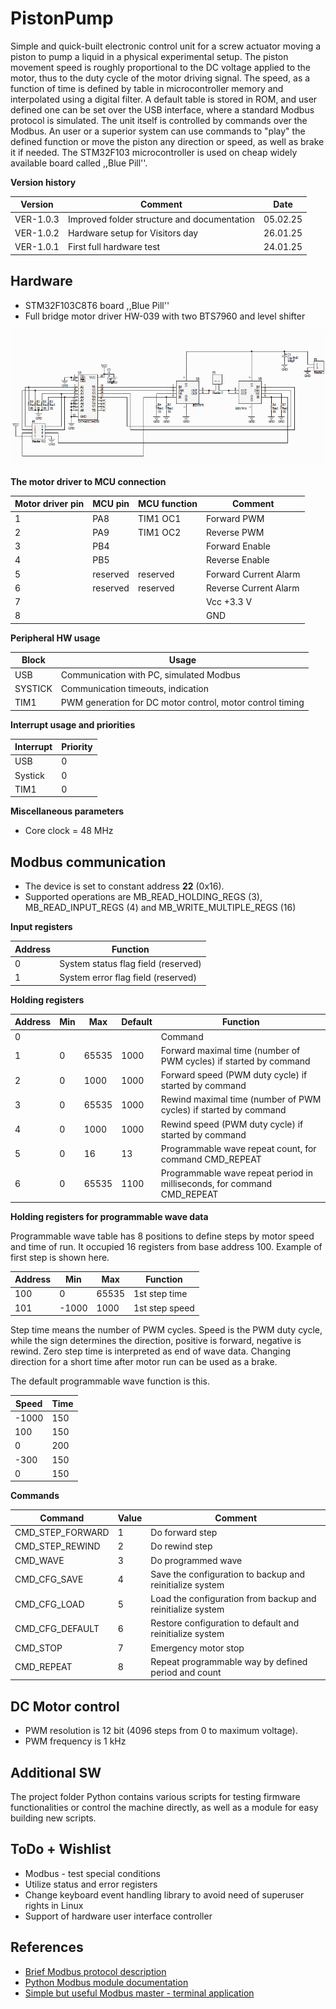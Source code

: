 # PistonPump

Simple and quick-built electronic control unit for a screw actuator moving a piston to pump a liquid in a physical experimental setup. The piston movement speed is roughly proportional to the DC  voltage applied to the motor, thus to the duty cycle of the motor driving signal. The speed, as a function of time is defined by table in microcontroller memory and interpolated using a digital filter. A default table is stored in ROM, and user defined one can be set over the USB interface, where a standard Modbus protocol is simulated. The unit itself is controlled by commands over the Modbus. An user or a superior system can use commands to "play" the defined function or move the piston any direction or speed, as well as brake it if needed. The STM32F103 microcontroller is used on cheap widely available board called ,,Blue Pill''.

**Version history**

| Version | Comment | Date |
| --- | --- | --- |
| VER-1.0.3 | Improved folder structure and documentation | 05.02.25 |
| VER-1.0.2 | Hardware setup for Visitors day | 26.01.25 |
| VER-1.0.1 | First full hardware test | 24.01.25 |

## Hardware

- STM32F103C8T6 board ,,Blue Pill''
- Full bridge motor driver HW-039 with two BTS7960 and level shifter

![HW-039 schematics](Documents/hw_039_schematics.png "The schematic diagram of the motor driver")

**The motor driver to MCU connection**

| Motor driver pin | MCU pin | MCU function | Comment |
| --- | --- | --- | --- |
| 1 | PA8 | TIM1 OC1 | Forward PWM |
| 2 | PA9 | TIM1 OC2 | Reverse PWM |
| 3 | PB4 |  | Forward Enable |
| 4 | PB5 |  | Reverse Enable |
| 5 | reserved | reserved | Forward Current Alarm |
| 6 | reserved | reserved | Reverse Current Alarm |
| 7 |  |  | Vcc +3.3 V |
| 8 |  |  | GND |

**Peripheral HW usage**

| Block | Usage |
| --- | --- |
| USB | Communication with PC, simulated Modbus |
| SYSTICK | Communication timeouts, indication |
| TIM1 | PWM generation for DC motor control, motor control timing |

**Interrupt usage and priorities**

| Interrupt | Priority |
| --- | --- |
| USB | 0 |
| Systick | 0 |
| TIM1 | 0 |

**Miscellaneous parameters**

- Core clock = 48 MHz


## Modbus communication

- The device is set to constant address **22** (0x16).
- Supported operations are MB_READ_HOLDING_REGS (3), MB_READ_INPUT_REGS (4) and MB_WRITE_MULTIPLE_REGS (16)

**Input registers**

| Address | Function |
| --- | --- |
| 0 | System status flag field (reserved) |
| 1 | System error flag field (reserved) |

**Holding registers**

| Address | Min | Max | Default | Function |
| --- | --- | --- | --- | --- |
| 0 |   |       |      | Command |
| 1 | 0 | 65535 | 1000 | Forward maximal time (number of PWM cycles) if started by command |
| 2 | 0 |  1000 | 1000 | Forward speed (PWM duty cycle) if started by command |
| 3 | 0 | 65535 | 1000 | Rewind maximal time (number of PWM cycles) if started by command |
| 4 | 0 |  1000 | 1000 | Rewind speed (PWM duty cycle) if started by command |
| 5 | 0 |    16 |   13 | Programmable wave repeat count, for command CMD_REPEAT |
| 6 | 0 | 65535 | 1100 | Programmable wave repeat period in milliseconds, for command CMD_REPEAT |

**Holding registers for programmable wave data**

Programmable wave table has 8 positions to define steps by motor speed and time of run. It occupied 16 registers from base address 100. Example of first step is shown here.

| Address | Min | Max | Function |
| --- | --- | --- | --- |
| 100 |  0    | 65535 | 1st step time |
| 101 | -1000 |  1000 | 1st step speed |

Step time means the number of PWM cycles. Speed is the PWM duty cycle, while the sign determines the direction, positive is forward, negative is rewind. Zero step time is interpreted as end of wave data. Changing direction for a short time after motor run can be used as a brake.

The default programmable wave function is this.

| Speed | Time |
| --- | --- |
| -1000 | 150 |
|   100 | 150 |
|     0 | 200 |
|  -300 | 150 |
|     0 | 150 |

**Commands**

| Command | Value | Comment |
| --- | --- | --- |
| CMD_STEP_FORWARD | 1 | Do forward step                                            |
| CMD_STEP_REWIND  | 2 | Do rewind step                                             |
| CMD_WAVE         | 3 | Do programmed wave                                         |
| CMD_CFG_SAVE     | 4 | Save the configuration to backup and reinitialize system   |
| CMD_CFG_LOAD     | 5 | Load the configuration from backup and reinitialize system |
| CMD_CFG_DEFAULT  | 6 | Restore configuration to default and reinitialize system   |
| CMD_STOP         | 7 | Emergency motor stop                                       |
| CMD_REPEAT       | 8 | Repeat programmable way by defined period and count        |

## DC Motor control

- PWM resolution is 12 bit (4096 steps from 0 to maximum voltage).
- PWM frequency is 1 kHz

## Additional SW

The project folder Python contains various scripts for testing firmware functionalities or control the machine directly, as well as a module for easy building new scripts.

## ToDo + Wishlist

- Modbus - test special conditions
- Utilize status and error registers
- Change keyboard event handling library to avoid need of superuser rights in Linux
- Support of hardware user interface controller

## References

- [Brief Modbus protocol description](https://www.modbustools.com/modbus.html)
- [Python Modbus module documentation](https://pymodbus.readthedocs.io)
- [Simple but useful Modbus master - terminal application](https://qmodbus.sourceforge.net)
